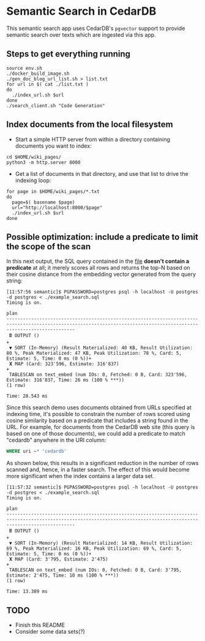 # Semantic Search in CedarDB

This semantic search app uses CedarDB's `pgvector` support to provide semantic
search over texts which are ingested via this app.

## Steps to get everything running

```
source env.sh
./docker_build_image.sh
./gen_doc_blog_url_list.sh > list.txt
for url in $( cat ./list.txt )
do
  ./index_url.sh $url
done
./search_client.sh "Code Generation"
```

## Index documents from the local filesystem

* Start a simple HTTP server from within a directory containing documents you want to index:
```
cd $HOME/wiki_pages/
python3 -m http.server 8000
```

* Get a list of documents in that directory, and use that list to drive the indexing loop:
```
for page in $HOME/wiki_pages/*.txt
do
  page=$( basename $page)
  url="http://localhost:8000/$page"
  ./index_url.sh $url
done
```

## Possible optimization: include a predicate to limit the scope of the scan

In this next output, the SQL query contained in the [file](./example_search.sql)
**doesn't contain a predicate** at all; it merely scores all rows and returns the top-N
based on their cosine distance from the embedding vector generated from the query
string:
```
[11:57:56 semantic]$ PGPASSWORD=postgres psql -h localhost -U postgres -d postgres < ./example_search.sql
Timing is on.
                                                                                plan
---------------------------------------------------------------------------------------------------------------------------------------------------------------------
 🖩 OUTPUT ()                                                                                                                                                        +
 ▼ SORT (In-Memory) (Result Materialized: 40 KB, Result Utilization: 80 %, Peak Materialized: 47 KB, Peak Utilization: 78 %, Card: 5, Estimate: 5, Time: 0 ms (0 %))+
 𝚾 MAP (Card: 323'596, Estimate: 316'837)                                                                                                                           +
 TABLESCAN on text_embed (num IOs: 0, Fetched: 0 B, Card: 323'596, Estimate: 316'837, Time: 26 ms (100 % ***))
(1 row)

Time: 28.543 ms
```

Since this search demo uses documents obtained from URLs specified at indexing time,
it's possible to constrain the number of rows scored using cosine similarity based on
a predicate that includes a string found in the URL.  For example, for documents from
the CedarDB web site (this query is based on one of those documents), we could add a
predicate to match "cedardb" anywhere in the URI column:
```sql
WHERE uri ~* 'cedardb'
```

As shown below, this results in a significant reduction in the number of rows scanned and, hence,
in a faster search.  The effect of this would become more significant when the index contains
a larger data set.

```
[11:57:32 semantic]$ PGPASSWORD=postgres psql -h localhost -U postgres -d postgres < ./example_search.sql
Timing is on.
                                                                                plan
---------------------------------------------------------------------------------------------------------------------------------------------------------------------
 🖩 OUTPUT ()                                                                                                                                                        +
 ▼ SORT (In-Memory) (Result Materialized: 14 KB, Result Utilization: 69 %, Peak Materialized: 16 KB, Peak Utilization: 69 %, Card: 5, Estimate: 5, Time: 0 ms (0 %))+
 𝚾 MAP (Card: 3'795, Estimate: 2'475)                                                                                                                               +
 TABLESCAN on text_embed (num IOs: 0, Fetched: 0 B, Card: 3'795, Estimate: 2'475, Time: 10 ms (100 % ***))
(1 row)

Time: 13.389 ms
```

## TODO

* Finish this README
* Consider some data sets(?)

